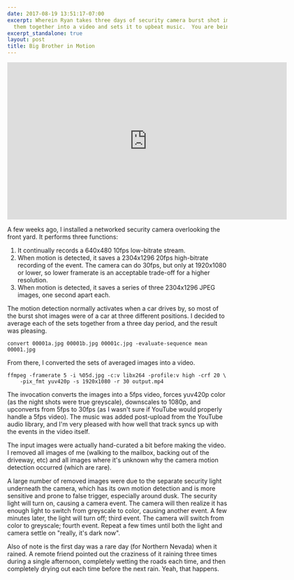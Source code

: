 ```yaml
---
date: 2017-08-19 13:51:17-07:00
excerpt: Wherein Ryan takes three days of security camera burst shot images, averages
  them together into a video and sets it to upbeat music.  You are being watched.
excerpt_standalone: true
layout: post
title: Big Brother in Motion
---
```

<iframe width="640" height="360" src="https://www.youtube.com/embed/UD9sOe5eVzk" frameborder="0" allowfullscreen></iframe>

A few weeks ago, I installed a networked security camera overlooking the front yard.
It performs three functions:

1. It continually records a 640x480 10fps low-bitrate stream.
1. When motion is detected, it saves a 2304x1296 20fps high-bitrate recording of the event.  The camera can do 30fps, but only at 1920x1080 or lower, so lower framerate is an acceptable trade-off for a higher resolution.
1. When motion is detected, it saves a series of three 2304x1296 JPEG images, one second apart each.

The motion detection normally activates when a car drives by, so most of the burst shot images were of a car at three different positions.
I decided to average each of the sets together from a three day period, and the result was pleasing.

```
convert 00001a.jpg 00001b.jpg 00001c.jpg -evaluate-sequence mean 00001.jpg
```

From there, I converted the sets of averaged images into a video.

```
ffmpeg -framerate 5 -i %05d.jpg -c:v libx264 -profile:v high -crf 20 \
    -pix_fmt yuv420p -s 1920x1080 -r 30 output.mp4
```

The invocation converts the images into a 5fps video, forces yuv420p color (as the night shots were true greyscale), downscales to 1080p, and upconverts from 5fps to 30fps (as I wasn't sure if YouTube would properly handle a 5fps video).
The music was added post-upload from the YouTube audio library, and I'm very pleased with how well that track syncs up with the events in the video itself.

The input images were actually hand-curated a bit before making the video.
I removed all images of me (walking to the mailbox, backing out of the driveway, etc) and all images where it's unknown why the camera motion detection occurred (which are rare).

A large number of removed images were due to the separate security light underneath the camera, which has its own motion detection and is more sensitive and prone to false trigger, especially around dusk.
The security light will turn on, causing a camera event.
The camera will then realize it has enough light to switch from greyscale to color, causing another event.
A few minutes later, the light will turn off; third event.
The camera will switch from color to greyscale; fourth event.
Repeat a few times until both the light and camera settle on "really, it's dark now".

Also of note is the first day was a rare day (for Northern Nevada) when it rained.
A remote friend pointed out the craziness of it raining three times during a single afternoon, completely wetting the roads each time, and then completely drying out each time before the next rain.
Yeah, that happens.



